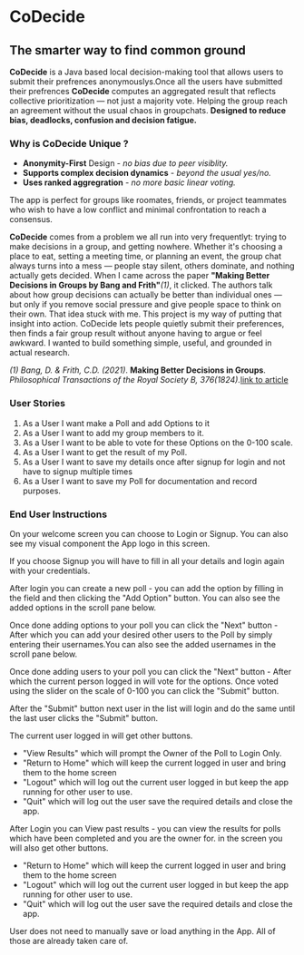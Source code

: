 # CoDecide

## The smarter way to find common ground

**CoDecide** is a Java based local decision-making tool that allows users to submit their prefrences anonymouslys.Once all the users have submitted their prefrences **CoDecide** computes an aggregated result that reflects collective prioritization — not just a majority vote. Helping the group reach an agreement without the usual chaos in groupchats. **Designed to reduce bias, deadlocks, confusion and decision fatigue.**

### Why is **CoDecide** Unique ?

- **Anonymity-First** Design - *no bias due to peer visiblity.*
- **Supports complex decision dynamics** - *beyond the usual yes/no.*
- **Uses ranked aggregration** - *no more basic linear voting.*

The app is perfect for groups like roomates, friends, or project teammates who wish to have a low conflict and minimal confrontation to reach a consensus.

**CoDecide** comes from a problem we all run into very frequentlyt: trying to make decisions in a group, and getting nowhere. Whether it's choosing a place to eat, setting a meeting time, or planning an event, the group chat always turns into a mess — people stay silent, others dominate, and nothing actually gets decided. When I came across the paper **"Making Better Decisions in Groups by Bang and Frith"***(1)*, it clicked. The authors talk about how group decisions can actually be better than individual ones — but only if you remove social pressure and give people space to think on their own. That idea stuck with me.
This project is my way of putting that insight into action. CoDecide lets people quietly submit their preferences, then finds a fair group result without anyone having to argue or feel awkward. I wanted to build something simple, useful, and grounded in actual research.

*(1)* *Bang, D. & Frith, C.D. (2021)*. **Making Better Decisions in Groups**. *Philosophical Transactions of the Royal Society B, 376(1824).*[link to article](https://royalsocietypublishing.org/doi/10.1098/rsos.170193)

### User Stories

1. As a User I want make a Poll and add Options to it
2. As a User I want to add my group members to it.
3. As a User I want to be able to vote for these Options on the 0-100 scale.
4. As a User I want to get the result of my Poll.
5. As a User I want to save my details once after signup for login and not have to signup multiple times
6. As a User I want to save my Poll for documentation and record purposes.

### End User Instructions
On your welcome screen you can choose to Login or Signup. You can also see my visual component the App logo in this screen.

If you choose Signup you will have to fill in all your details and login again with your credentials.

After login you can
create a new poll - you can add the option by filling in the field and then clicking the "Add Option" button. You can also see the added options in the scroll pane below.

Once done adding options to your poll you can click the "Next" button - After which you can add your desired other users to the Poll by simply entering their usernames.You can also see the added usernames in the scroll pane below.

Once done adding users to your poll you can click the "Next" button - After which the current person logged in will vote for the options. Once voted using the slider on the scale of 0-100 you can click the "Submit" button.

After the "Submit" button next user in the list will login and do the same until the last user clicks the "Submit" button.

The current user logged in will get other buttons.
- "View Results" which will prompt the Owner of the Poll to Login Only.
- "Return to Home" which will keep the current logged in user and bring them to the home screen
- "Logout" which will log out the current user logged in but keep the app running for other user to use.
- "Quit" which will log out the user save the required details and close the app.

After Login you can
View past results - you can view the results for polls which have been completed and you are the owner for. in the screen you will also get other buttons.

- "Return to Home" which will keep the current logged in user and bring them to the home screen
- "Logout" which will log out the current user logged in but keep the app running for other user to use.
- "Quit" which will log out the user save the required details and close the app.


User does not need to manually save or load anything in the App. All of those are already taken care of.
